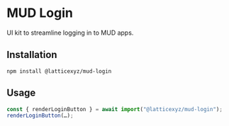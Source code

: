 # MUD Login

UI kit to streamline logging in to MUD apps.

## Installation

```
npm install @latticexyz/mud-login
```

## Usage

```ts
const { renderLoginButton } = await import("@latticexyz/mud-login");
renderLoginButton(…);
```
